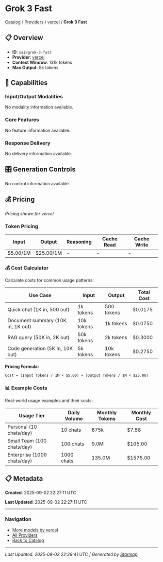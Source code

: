# Grok 3 Fast
  
[Catalog](../../../../..) / [Providers](../../../..) / [vercel](../../..) / **Grok 3 Fast**


## 📋 Overview
  
- **ID**: `xai/grok-3-fast`
- **Provider**: [vercel](../)
- **Context Window**: 131k tokens
- **Max Output**: 8k tokens
  
## 🎯 Capabilities
  
### Input/Output Modalities
  
No modality information available.
  
### Core Features
  
No feature information available.
  
### Response Delivery
  
No delivery information available.
  
## 🎛️ Generation Controls
  
No control information available.
  
## 💰 Pricing
  
*Pricing shown for vercel*
  
  
### Token Pricing
  
| Input | Output | Reasoning | Cache Read | Cache Write |
|---------|---------|---------|---------|---------|
| $5.00/1M | $25.00/1M | - | - | - |

  
### 💰 Cost Calculator
  
Calculate costs for common usage patterns:
  
  
| Use Case | Input | Output | Total Cost |
|---------|---------|---------|---------|
| Quick chat (1K in, 500 out) | 1k tokens | 500 tokens | $0.0175 |
| Document summary (10K in, 1K out) | 10k tokens | 1k tokens | $0.0750 |
| RAG query (50K in, 2K out) | 50k tokens | 2k tokens | $0.3000 |
| Code generation (5K in, 10K out) | 5k tokens | 10k tokens | $0.2750 |

  
**Pricing Formula:**
  
```
Cost = (Input Tokens / 1M × $5.00) + (Output Tokens / 1M × $25.00)
```
  
### 📊 Example Costs
  
Real-world usage examples and their costs:
  
  
| Usage Tier | Daily Volume | Monthly Tokens | Monthly Cost |
|---------|---------|---------|---------|
| Personal (10 chats/day) | 10 chats | 675k | $7.88 |
| Small Team (100 chats/day) | 100 chats | 9.0M | $105.00 |
| Enterprise (1000 chats/day) | 1000 chats | 135.0M | $1575.00 |

  
## 📋 Metadata
  
**Created**: 2025-09-02 22:27:11 UTC
  
**Last Updated**: 2025-09-02 22:27:11 UTC
  
  
---
  
  
### Navigation

- [More models by vercel](../)
- [All Providers](../../../../../providers)
- [Back to Catalog](../../../../..)


---
_Last Updated: 2025-09-02 22:29:41 UTC | Generated by [Starmap](https://github.com/agentstation/starmap)_
